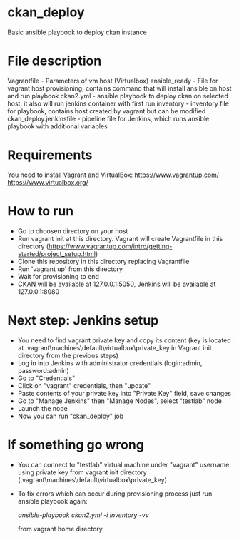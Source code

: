 # ckan_deploy
Basic ansible playbook to deploy ckan instance
# File description
Vagrantfile - Parameters of vm host (Virtualbox)
ansible_ready - File for vagrant host provisioning, contains command that will install ansible on host and run playbook
ckan2.yml - ansible playbook to deploy ckan on selected host, it also will run jenkins container with first run
inventory - inventory file for playbook, contains host created by vagrant but can be modified
ckan_deploy.jenkinsfile - pipeline file for Jenkins, which runs ansible playbook with additional variables
# Requirements
You need to install Vagrant and VirtualBox:
https://www.vagrantup.com/
https://www.virtualbox.org/
# How to run
- Go to choosen directory on your host 
- Run vagrant init at this directory. Vagrant will create Vagrantfile in this directory (https://www.vagrantup.com/intro/getting-started/project_setup.html)
- Clone this repository in this directory replacing Vagrantfile 
- Run 'vagrant up' from this directory
- Wait for provisioning to end
- CKAN will be available at 127.0.0.1:5050, Jenkins will be available at 127.0.0.1:8080
# Next step: Jenkins setup
- You need to find vagrant private key and copy its content (key is located at .vagrant\machines\default\virtualbox\private_key in Vagrant init directory from the previous steps)
- Log in into Jenkins with administrator credentials (login:admin, password:admin)
- Go to "Credentials"
- Click on "vagrant" credentials, then "update"
- Paste contents of your private key into "Private Key" field, save changes
- Go to "Manage Jenkins" then "Manage Nodes", select "testlab" node
- Launch the node
- Now you can run "ckan_deploy" job 
# If something go wrong
- You can connect to "testlab" virtual machine under "vagrant" username using private key from vagrant init directory (.vagrant\machines\default\virtualbox\private_key) 
- To fix errors which can occur during provisioning process just run ansible playbook again:

  *ansible-playbook ckan2.yml -i inventory -vv*
  
  from vagrant home directory
